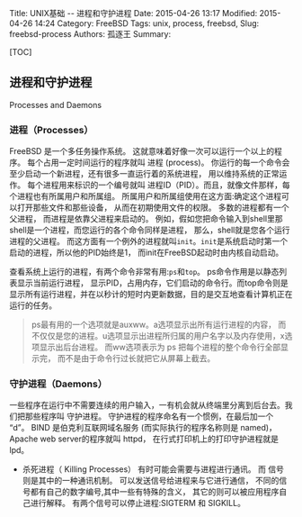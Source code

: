 Title: UNIX基础 -- 进程和守护进程
Date: 2015-04-26 13:17
Modified: 2015-04-26 14:24
Category: FreeBSD
Tags: unix, process, freebsd,
Slug: freebsd-process
Authors: 孤逐王
Summary:

[TOC]

## 进程和守护进程
Processes and Daemons

### 进程（Processes）

FreeBSD 是一个多任务操作系统。 这就意味着好像一次可以运行一个以上的程序。 每个占用一定时间运行的程序就叫 进程 (process)。 你运行的每一个命令会至少启动一个新进程，还有很多一直运行着的系统进程， 用以维持系统的正常运作。
每个进程用来标识的一个编号就叫 进程ID（PID）。而且，就像文件那样，每个进程也有所属用户和所属组。 所属用户和所属组使用在这方面:确定这个进程可以打开那些文件和那些设备， 从而在初期使用文件的权限。 多数的进程都有一个父进程， 而进程是依靠父进程来启动的。 例如，假如您把命令输入到shell里那shell是一个进程，而您运行的各个命令同样是进程， 那么，shell就是您各个运行进程的父进程。 而这方面有一个例外的进程就叫`init`。`init`是系统启动时第一个启动的进程，所以他的PID始终是1， 而init在FreeBSD起动时由内核自动启动。

查看系统上运行的进程，有两个命令非常有用:`ps`和`top`。
ps命令作用是以静态列表显示当前运行进程， 显示PID，占用内存，它们启动的命令行。而top命令则是显示所有运行进程，并在以秒计的短时内更新数据，目的是交互地查看计算机正在运行的任务。

> ps最有用的一个选项就是auxww。a选项显示出所有运行进程的内容， 而不仅仅是您的进程。u选项显示出进程所归属的用户名字以及内存使用，x选项显示出后台进程。 而ww选项表示为 ps 把每个进程的整个命令行全部显示完， 而不是由于命令行过长就把它从屏幕上截去。

### 守护进程（Daemons）

一些程序在运行中不需要连续的用户输入，一有机会就从终端里分离到后台去。我们把那些程序叫 守护进程。
守护进程的程序命名有一个惯例，在最后加一个 “d”。 BIND 是伯克利互联网域名服务 (而实际执行的程序名称则是 named)， Apache web server的程序就叫 httpd， 在行式打印机上的打印守护进程就是 lpd。

- 杀死进程（ Killing Processes）
有时可能会需要与进程进行通讯。 而 信号 则是其中的一种通讯机制。 可以发送信号给进程来与它进行通信， 不同的信号都有自己的数字编号,其中一些有特殊的含义， 其它的则可以被应用程序自己进行解释。
有两个信号可以停止进程:SIGTERM 和 SIGKILL。
